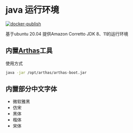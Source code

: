 # java 运行环境
[![docker-publish](https://github.com/zcx2001/myjdk/actions/workflows/docker-publish.yml/badge.svg)](https://github.com/zcx2001/myjdk/actions?query=workflow%3A%22Docker+Publish%22)  

基于ubuntu 20.04 提供Amazon Corretto JDK 8、11的运行环境  

## 内置[Arthas](https://arthas.aliyun.com/)工具  
使用方式
```bash
java -jar /opt/arthas/arthas-boot.jar
```

## 内置部分中文字体
* 微软雅黑
* 仿宋
* 黑体
* 楷体
* 宋体


